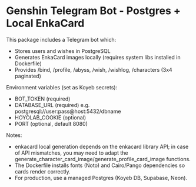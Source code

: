 
Genshin Telegram Bot - Postgres + Local EnkaCard
================================================

This package includes a Telegram bot which:
- Stores users and wishes in PostgreSQL
- Generates EnkaCard images locally (requires system libs installed in Dockerfile)
- Provides /bind, /profile, /abyss, /wish, /wishlog, /characters (3x4 paginated)

Environment variables (set as Koyeb secrets):
- BOT_TOKEN (required)
- DATABASE_URL (required)  e.g. postgresql://user:pass@host:5432/dbname
- HOYOLAB_COOKIE (optional)
- PORT (optional, default 8080)

Notes:
- enkacard local generation depends on the enkacard library API; in case of API mismatches,
  you may need to adapt the generate_character_card_image/generate_profile_card_image functions.
- The Dockerfile installs fonts (Noto) and Cairo/Pango dependencies so cards render correctly.
- For production, use a managed Postgres (Koyeb DB, Supabase, Neon).
